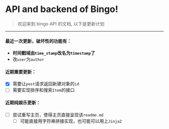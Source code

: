 # API and backend of Bingo!

> 欢迎来到 bingo API 的文档,
> 以下是更新计划

---

#### 最近一次更新，破坏性的功能有：

- **时间戳域由`time_stamp`改名为`timestamp`了**
- 改`user`为`author`

#### 近期重要更新：

- [x] 需要让`post`请求返回新建对象的`id`
- [ ] 需要实现排序和搜索`Item`的接口

#### 近期纯娱乐更新：

- [ ] 尝试重写主页，使得主页直接呈现该`readme.md`
    - [ ] 可能直接用字符串拼接实现，也可能可以用上`Jinja2`